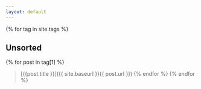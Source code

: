 ```yaml
---
layout: default
---
```

{% for tag in site.tags %}
## Unsorted
  {% for post in tag[1] %}
> [{{post.title }}]({{ site.baseurl }}{{ post.url }})
  {% endfor %}
{% endfor %}
